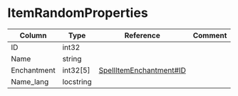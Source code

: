 # ItemRandomProperties

| Column | Type | Reference | Comment |
|--------|------|-----------|---------|
|ID|int32|||
|Name|string|||
|Enchantment|int32[5]|[SpellItemEnchantment#ID](SpellItemEnchantment.md)||
|Name_lang|locstring|||
